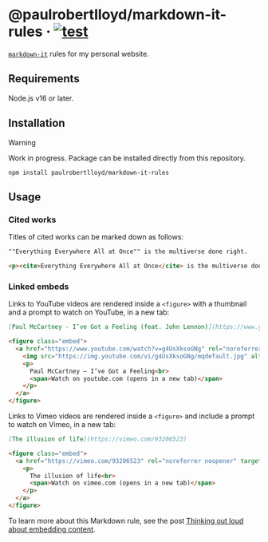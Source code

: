 # @paulrobertlloyd/markdown-it-rules · [![test](https://github.com/paulrobertlloyd/markdown-it-rules/actions/workflows/test.yml/badge.svg)](https://github.com/paulrobertlloyd/markdown-it-rules/actions/workflows/test.yml)

[`markdown-it`](https://github.com/markdown-it/markdown-it) rules for my personal website.

## Requirements

Node.js v16 or later.

## Installation

> [!WARNING]
> Work in progress. Package can be installed directly from this repository.

`npm install paulrobertlloyd/markdown-it-rules`

## Usage

### Cited works

Titles of cited works can be marked down as follows:

```md
""Everything Everywhere All at Once"" is the multiverse done right.
```

```html
<p><cite>Everything Everywhere All at Once</cite> is the multiverse done right.</p>
```

### Linked embeds

Links to YouTube videos are rendered inside a `<figure>` with a thumbnail and a prompt to watch on YouTube, in a new tab:

```md
[Paul McCartney - I’ve Got a Feeling (feat. John Lennon)](https://www.youtube.com/watch?v=g4UsXksoGNg)
```

```html
<figure class="embed">
  <a href="https://www.youtube.com/watch?v=g4UsXksoGNg" rel="noreferrer noopener" target="_blank">
    <img src="https://img.youtube.com/vi/g4UsXksoGNg/mqdefault.jpg" alt="" loading="lazy">
    <p>
      Paul McCartney – I’ve Got a Feeling<br>
      <span>Watch on youtube.com (opens in a new tab)</span>
    </p>
  </a>
</figure>
```

Links to Vimeo videos are rendered inside a `<figure>` and include a prompt to watch on Vimeo, in a new tab:

```md
[The illusion of life](https://vimeo.com/93206523)
```

```html
<figure class="embed">
  <a href="https://vimeo.com/93206523" rel="noreferrer noopener" target="_blank">
    <p>
      The illusion of life<br>
      <span>Watch on vimeo.com (opens in a new tab)</span>
    </p>
  </a>
</figure>
```

To learn more about this Markdown rule, see the post [Thinking out loud about embedding content](https://paulrobertlloyd.com/2023/098/a1/embedding/).

